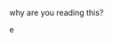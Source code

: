 why are you reading this?
<!--- u little creep
--->
e
<!---
Gammagamesprods/Gammagamesprods is a ✨ special ✨ repository because its `README.md` (this file) appears on your GitHub profile.
You can click the Preview link to take a look at your changes.
--->
